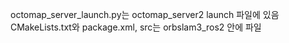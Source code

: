 octomap_server_launch.py는 octomap_server2 launch 파일에 있음
CMakeLists.txt와 package.xml, src는 orbslam3_ros2 안에 파일
